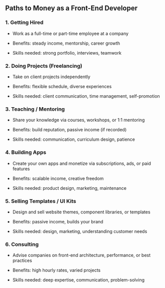 ## **Paths to Money as a Front-End Developer**

### **1. Getting Hired**

- Work as a full-time or part-time employee at a company
    
- Benefits: steady income, mentorship, career growth
    
- Skills needed: strong portfolio, interviews, teamwork

### **2. Doing Projects (Freelancing)**

- Take on client projects independently
    
- Benefits: flexible schedule, diverse experiences
    
- Skills needed: client communication, time management, self-promotion

### **3. Teaching / Mentoring**

- Share your knowledge via courses, workshops, or 1:1 mentoring
    
- Benefits: build reputation, passive income (if recorded)
    
- Skills needed: communication, curriculum design, patience

### **4. Building Apps**

- Create your own apps and monetize via subscriptions, ads, or paid features
    
- Benefits: scalable income, creative freedom
    
- Skills needed: product design, marketing, maintenance

### **5. Selling Templates / UI Kits**

- Design and sell website themes, component libraries, or templates
    
- Benefits: passive income, builds your brand
    
- Skills needed: design, marketing, understanding customer needs

### **6. Consulting**

- Advise companies on front-end architecture, performance, or best practices
    
- Benefits: high hourly rates, varied projects
	
- Skills needed: deep expertise, communication, problem-solving